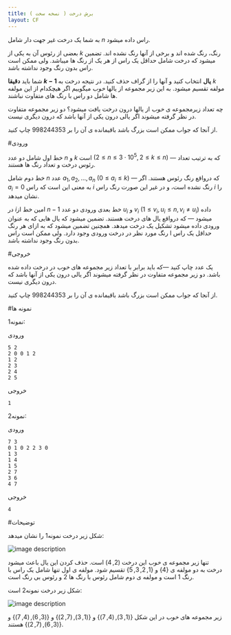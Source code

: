 ```yaml
---
title: برش درخت ( نسخه سخت )
layout: CF
---
```


به شما یک درخت غیر جهت دار شامل $n$ راس داده میشود.

بعضی از رئوس آن به یکی از $k$ رنگ، رنگ شده اند و برخی از آنها رنگ نشده اند. تضمین میشود که درخت شامل حداقل یک راس از هر یک از رنگ ها میباشد. ولی ممکن است راس بدون رنگ وجود نداشته باشد.

شما باید **دقیقا $k-1$ یال** انتخاب کنید و آنها را از گراف حذف کنید. در نتیجه درخت به $k$ مولفه تقسیم میشود. به این زیر مجموعه از یالها *خوب* میگوییم اگر هیچکدام از این مولفه ها شامل دو راس با رنگ های متفاوت نباشند.

چه تعداد زیرمجموعه ی *خوب* از یالها درون درخت یافت میشود؟ دو زیر مجموعه متفاوت در نظر گرفته میشوند اگر یالی درون یکی از آنها باشد که درون دیگری نیست.

از آنجا که جواب ممکن است بزرگ باشد باقیمانده ی آن را بر $998244353$ چاپ کنید.

#ورودی

خط اول شامل دو عدد $n$ و $k$ است $(2 \le n \le 3 \cdot 10^5 , 2 \le k \le n)$ —  که به ترتیب تعداد رئوس درخت و تعداد رنگ ها هستند.

خط دوم شامل  $n$ عدد $a_1, a_2, \dots, a_n$ $(0 \le a_i \le k)$ — که درواقع رنگ رئوس هستند. اگر $a_i = 0$ به معنی این است که راس $i$ رنگ نشده است، و در غیر این صورت رنگ راس $i$ را نشان میدهد.

در $i$امین خط از $n-1$ خط بعدی ورودی دو عدد $u_i$ و $v_i$ $(1 \le v_i, u_i \le n , v_i \ne u_i)$ داده میشود — که درواقع یال های درخت هستند. تضمین میشود که یال هایی که به عنوان ورودی داده میشود تشکیل یک درخت میدهد. همچنین تضمین میشود که به ازای هر رنگ حداقل یک راس ا رنگ مورد نظر در درخت ورودی وجود دارد. ولی ممکن است راس بدون رنگ وجود نداشته باشد.

#خروجی

یک عدد چاپ کنید —که باید برابر با تعداد زیر مجموعه های *خوب* در درخت داده شده باشد. دو زیر مجموعه متفاوت در نظر گرفته میشوند اگر یالی درون یکی از آنها باشد که درون دیگری نیست.

از آنجا که جواب ممکن است بزرگ باشد باقیمانده ی آن را بر $998244353$ چاپ کنید.

#نمونه ها

نمونه1:

ورودی

    5 2
    2 0 0 1 2
    1 2
    2 3
    2 4
    2 5

خروجی

    1

نمونه2:

ورودی

    7 3
    0 1 0 2 2 3 0
    1 3
    1 4
    1 5
    2 7
    3 6
    4 7

خروجی

    4

#توضیحات

شکل زیر درخت نمونه1 را نشان میدهد:

![image description](http://uupload.ir/files/mqy4_42ca10f5af2aab9d8e427b9267615b48add8baa5.png)

تنها زیر مجموعه ی *خوب* این درخت $(2, 4)$ است. حذف کردن این یال باعث میشود درخت به دو مولفه ی $\{4\}$  و  $\{1, 2, 3, 5\}$  تقسیم شود. مولفه ی اول تنها شامل یک راس با رنگ $1$ است و مولفه ی دوم شامل رئوس با رنگ ها $2$ و رئوس بی رنگ است.

شکل زیر درخت نمونه2 است:

![image description](http://uupload.ir/files/5uo5_c1c2274c20e881c79146b82d05264e348fc7db4a.png)

زیر مجموعه های *خوب* در این شکل $\{(1, 3), (4, 7)\}$ و $\{(1, 3), (7, 2)\}$ و $\{(3, 6), (4, 7)\}$ و $\{(3, 6), (7, 2)\}$ هستند.
